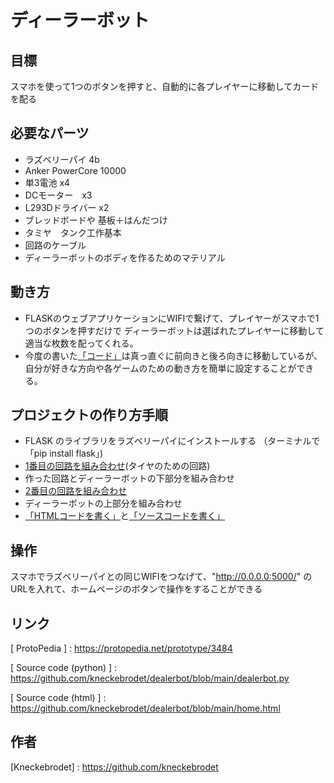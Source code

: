 # ディーラーボット

## 目標

スマホを使って1つのボタンを押すと、自動的に各プレイヤーに移動してカードを配る


## 必要なパーツ
- ラズベリーパイ 4b
- Anker PowerCore 10000
- 単3電池 x4
- DCモーター　x3
- L293Dドライバー x2
- ブレッドボードや 基板＋はんだつけ　
- タミヤ　タンク工作基本
- 回路のケーブル
- ディーラーボットのボディを作るためのマテリアル



## 動き方

- FLASKのウェブアプリケーションにWIFIで繋げて、プレイヤーがスマホで1つのボタンを押すだけで
  ディーラーボットは選ばれたプレイヤーに移動して適当な枚数を配ってくれる。
- 今度の書いた[「コード」](https://github.com/kneckebrodet/dealerbot/blob/main/dealerbot.py)は真っ直ぐに前向きと後ろ向きに移動しているが、
  自分が好きな方向や各ゲームのための動き方を簡単に設定することができる。

## プロジェクトの作り方手順

- FLASK のライブラリをラズベリーパイにインストールする （ターミナルで「pip install flask」) 
- [1番目の回路を組み合わせ](https://github.com/kneckebrodet/dealerbot/blob/main/%E5%9B%9E%E8%B7%AF%E7%94%BB%E5%83%8F/DualMotors.jpg)(タイヤのための回路)
- 作った回路とディーラーボットの下部分を組み合わせ
- [2番目の回路を組み合わせ](ディーラーアームのための回路)
- ディーラーボットの上部分を組み合わせ
-  [「HTMLコードを書く」](https://github.com/kneckebrodet/dealerbot/blob/main/home.html)と[「ソースコードを書く」](https://github.com/kneckebrodet/dealerbot/blob/main/dealerbot.py)


## 操作

スマホでラズベリーパイとの同じWIFIをつなげて、"http://0.0.0.0:5000/" のURLを入れて、ホームページのボタンで操作をすることができる

## リンク

[ ProtoPedia ] :   https://protopedia.net/prototype/3484

[ Source code (python) ] :     https://github.com/kneckebrodet/dealerbot/blob/main/dealerbot.py

[ Source code (html) ] :       https://github.com/kneckebrodet/dealerbot/blob/main/home.html

## 作者

[Kneckebrodet] : https://github.com/kneckebrodet
